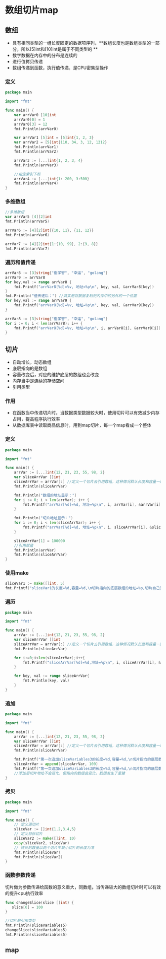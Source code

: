 # 数组切片map

## 数组

* 具有相同类型的一组长度固定的数据项序列，**数组长度也是数组类型的一部分，所以[5]int和[10]int是属于不同类型的 **
* 数字数据在内存中的分布是连续的
* 进行值拷贝传递
* 数组传递到函数，执行值传递，是CPU密集型操作

### 定义

````go
package main

import "fmt"

func main() {
	var arrVar0 [10]int
	arrVar0[0] = 1
	arrVar0[3] = 12
	fmt.Println(arrVar0)

	var arrVar1 [5]int = [5]int{1, 2, 3}
	var arrVar2 = [5]int{110, 34, 3, 12, 1212}
	fmt.Println(arrVar1)
	fmt.Println(arrVar2)

	arrVar3 := [...]int{1, 2, 3, 4}
	fmt.Println(arrVar3)

	//指定索引下标
	arrVar4 := [...]int{1: 200, 3:500}
	fmt.Println(arrVar4)
}
````

### 多维数组

`````go
//多维数组
var arrVar5 [4][2]int
fmt.Println(arrVar5)

arrVar6 := [4][2]int{{10, 11}, {11, 12}}
fmt.Println(arrVar6)

arrVar7 := [4][2]int{1:{10, 99}, 2:{9, 8}}
fmt.Println(arrVar7)
`````

### 遍历和值传递

````go
arrVar8 := [3]string{"崔学智", "幸运", "golang"}
arrVar9 := arrVar8
for key,val := range arrVar8 {
	fmt.Printf("arrVar8[%d]=%v, 地址=%p\n", key, val, &arrVar8[key])
}
fmt.Println("值传递后：") //其实是将数据复制到内存中的另外的一个位置
for key,val := range arrVar9 {
	fmt.Printf("arrVar8[%d]=%v, 地址=%p\n", key, val, &arrVar9[key])
}
````

````go
arrVar8 := [3]string{"崔学智", "幸运", "golang"}
for i := 0; i < len(arrVar8); i++ {
	fmt.Printf("arrVar8[%d]=%v, 地址=%p\n", i, arrVar8[i], &arrVar8[i])
}
````

## 切片

* 自动增长，动态数组
* 底层指向的是数组
* 容量改变后，对应的维护底层的数组也会改变
* 内存当中是连续的存储空间
* 引用类型

### 作用

* 在函数当中传递切片时，当数据类型数据较大时，使用切片可以有效减少内存占用，提高程序执行效率
* 从数据库表中读取商品信息时，用到map切片，每一个map看成一个整体

### 定义

`````go
package main

import "fmt"

func main() {
	arrVar := [...]int{12, 21, 23, 55, 98, 2}
	var sliceArrVar []int
	sliceArrVar = arrVar[:] //定义一个切片去引用数组，这种情况默认长度和容量一致
	fmt.Println(sliceArrVar)

	fmt.Println("数组的地址显示：")
	for i := 0; i < len(arrVar); i++ {
		fmt.Printf("arrVar[%d]=%d, 地址=%p\n", i, arrVar[i], &arrVar[i])
	}

	fmt.Println("切片地址显示：")
	for i := 0; i < len(sliceArrVar); i++ {
		fmt.Printf("arrVar[%d]=%d, 地址=%p\n", i, sliceArrVar[i], &sliceArrVar[i])
	}

	sliceArrVar[1] = 100000
	//引用赋值
	fmt.Println(arrVar)
	fmt.Println(sliceArrVar)
}
`````

### 使用make

`````go
sliceVar1 := make([]int, 5)
fmt.Printf("sliceVar1的长度=%d,容量=%d,\n切片指向的底层数组的地址=%p,切片自己的地址=%p\n", len(sliceVar1), cap(sliceVar1), sliceVar1, &sliceVar1)
`````

### 遍历

`````go
package main

import "fmt"

func main() {
	arrVar := [...]int{12, 21, 23, 55, 98, 2}
	var sliceArrVar []int
	sliceArrVar = arrVar[:] //定义一个切片去引用数组，这种情况默认长度和容量一致
	fmt.Println(sliceArrVar)

	for i:=0;i<len(sliceArrVar);i++{
		fmt.Printf("sliceArrVar[%d]=%d,地址=%p\n", i, sliceArrVar[i], &sliceArrVar[i])
	}

	for key, val := range sliceArrVar{
		fmt.Println(key, val)
	}
}
`````

### 追加

````go
package main

import "fmt"

func main() {
	arrVar := [...]int{12, 21, 23, 55, 98, 2}
	var sliceArrVar []int
	sliceArrVar = arrVar[:] //定义一个切片去引用数组，这种情况默认长度和容量一致
	fmt.Println(sliceArrVar)

	fmt.Printf("第一次追加sliceVariables3的长度=%d,容量=%d,\n切片指向的底层数组的地址=%p,切片自己的地址=%p\n",len(sliceArrVar),cap(sliceArrVar),sliceArrVar,&sliceArrVar)
	sliceArrVar = append(sliceArrVar, 100)
	fmt.Printf("第一次追加sliceVariables3的长度=%d,容量=%d,\n切片指向的底层数组的地址=%p,切片自己的地址=%p\n",len(sliceArrVar),cap(sliceArrVar),sliceArrVar,&sliceArrVar)
	//添加后切片地址不会变化，但指向的数组会变化，数组发生了重建
}
````

### 拷贝

`````go
package main

import "fmt"

func main() {
	// 定义源切片
	sliceVar := []int{1,2,3,4,5}
	// 定义目标切片
	sliceVar2 := make([]int, 10)
	copy(sliceVar2, sliceVar)
	// 拷贝的数量以两个切片中最小切片的长度为准
	fmt.Println(sliceVar)
	fmt.Println(sliceVar2)
}
`````

### 函数参数传递

切片做为参数传递给函数的意义重大，同数组，当传递较大的数组切片时可以有效的提升cpu执行效率

```go
func changeSlice(slice []int) {
   slice[0] = 100
}

//切片是引用类型
fmt.Println(sliceVariables5)
changeSlice(sliceVariables5)
fmt.Println(sliceVariables5)
```

## map







